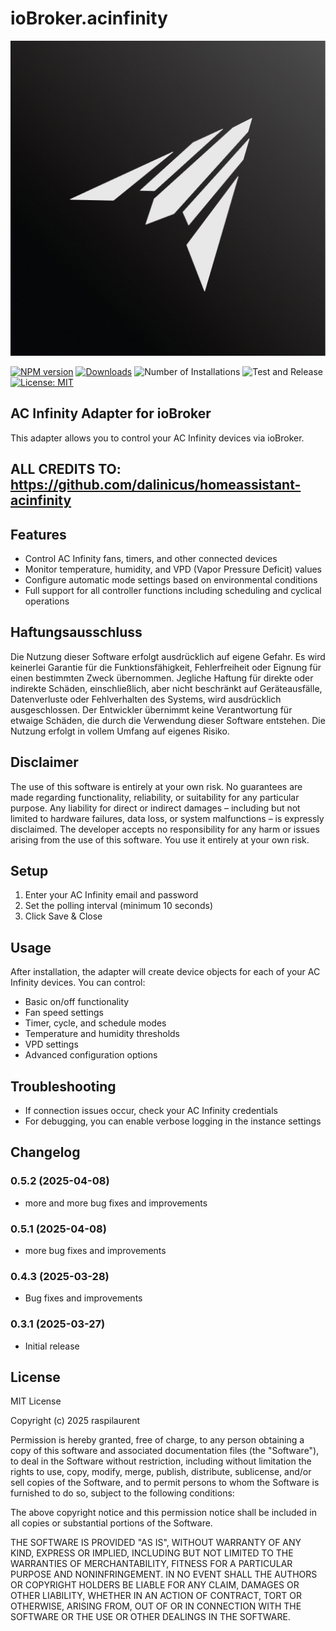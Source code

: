 # ioBroker.acinfinity

![Logo](admin/acinfinity.png)

[![NPM version](https://img.shields.io/npm/v/iobroker.acinfinity.svg)](https://www.npmjs.com/package/iobroker.acinfinity)
[![Downloads](https://img.shields.io/npm/dm/iobroker.acinfinity.svg)](https://www.npmjs.com/package/iobroker.acinfinity)
![Number of Installations](https://iobroker.live/badges/acinfinity-installed.svg)
![Test and Release](https://github.com/DEIN_USERNAME/ioBroker.acinfinity/workflows/Test%20and%20Release/badge.svg)
[![License: MIT](https://img.shields.io/badge/License-MIT-yellow.svg)](https://opensource.org/licenses/MIT)

## AC Infinity Adapter for ioBroker

This adapter allows you to control your AC Infinity devices via ioBroker.

## ALL CREDITS TO: https://github.com/dalinicus/homeassistant-acinfinity

## Features

* Control AC Infinity fans, timers, and other connected devices
* Monitor temperature, humidity, and VPD (Vapor Pressure Deficit) values
* Configure automatic mode settings based on environmental conditions
* Full support for all controller functions including scheduling and cyclical operations

## Haftungsausschluss

Die Nutzung dieser Software erfolgt ausdrücklich auf eigene Gefahr. Es wird keinerlei Garantie für die Funktionsfähigkeit, Fehlerfreiheit oder Eignung für einen bestimmten Zweck übernommen.
Jegliche Haftung für direkte oder indirekte Schäden, einschließlich, aber nicht beschränkt auf Geräteausfälle, Datenverluste oder Fehlverhalten des Systems, wird ausdrücklich ausgeschlossen.
Der Entwickler übernimmt keine Verantwortung für etwaige Schäden, die durch die Verwendung dieser Software entstehen. Die Nutzung erfolgt in vollem Umfang auf eigenes Risiko.

## Disclaimer

The use of this software is entirely at your own risk. No guarantees are made regarding functionality, reliability, or suitability for any particular purpose.
Any liability for direct or indirect damages – including but not limited to hardware failures, data loss, or system malfunctions – is expressly disclaimed.
The developer accepts no responsibility for any harm or issues arising from the use of this software. You use it entirely at your own risk.


## Setup

1. Enter your AC Infinity email and password
2. Set the polling interval (minimum 10 seconds)
3. Click Save & Close

## Usage

After installation, the adapter will create device objects for each of your AC Infinity devices. You can control:

* Basic on/off functionality
* Fan speed settings
* Timer, cycle, and schedule modes
* Temperature and humidity thresholds
* VPD settings
* Advanced configuration options

## Troubleshooting

* If connection issues occur, check your AC Infinity credentials
* For debugging, you can enable verbose logging in the instance settings

## Changelog

### 0.5.2 (2025-04-08)
* more and more bug fixes and improvements

### 0.5.1 (2025-04-08)
* more bug fixes and improvements

### 0.4.3 (2025-03-28)
* Bug fixes and improvements

### 0.3.1 (2025-03-27)
* Initial release

## License

MIT License

Copyright (c) 2025 raspilaurent

Permission is hereby granted, free of charge, to any person obtaining a copy
of this software and associated documentation files (the "Software"), to deal
in the Software without restriction, including without limitation the rights
to use, copy, modify, merge, publish, distribute, sublicense, and/or sell
copies of the Software, and to permit persons to whom the Software is
furnished to do so, subject to the following conditions:

The above copyright notice and this permission notice shall be included in all
copies or substantial portions of the Software.

THE SOFTWARE IS PROVIDED "AS IS", WITHOUT WARRANTY OF ANY KIND, EXPRESS OR
IMPLIED, INCLUDING BUT NOT LIMITED TO THE WARRANTIES OF MERCHANTABILITY,
FITNESS FOR A PARTICULAR PURPOSE AND NONINFRINGEMENT. IN NO EVENT SHALL THE
AUTHORS OR COPYRIGHT HOLDERS BE LIABLE FOR ANY CLAIM, DAMAGES OR OTHER
LIABILITY, WHETHER IN AN ACTION OF CONTRACT, TORT OR OTHERWISE, ARISING FROM,
OUT OF OR IN CONNECTION WITH THE SOFTWARE OR THE USE OR OTHER DEALINGS IN THE
SOFTWARE.
